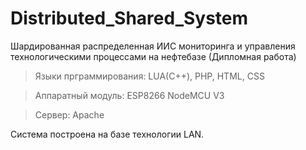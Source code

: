 # Distributed_Shared_System
Шардированная распределенная ИИС мониторинга и управления технологическими процессами на нефтебазе (Дипломная работа)


> Языки прграммирования: LUA(С++), PHP, HTML, CSS

> Аппаратный модуль: ESP8266 NodeMCU V3

> Сервер: Apache


Система построена на базе технологии LAN.
